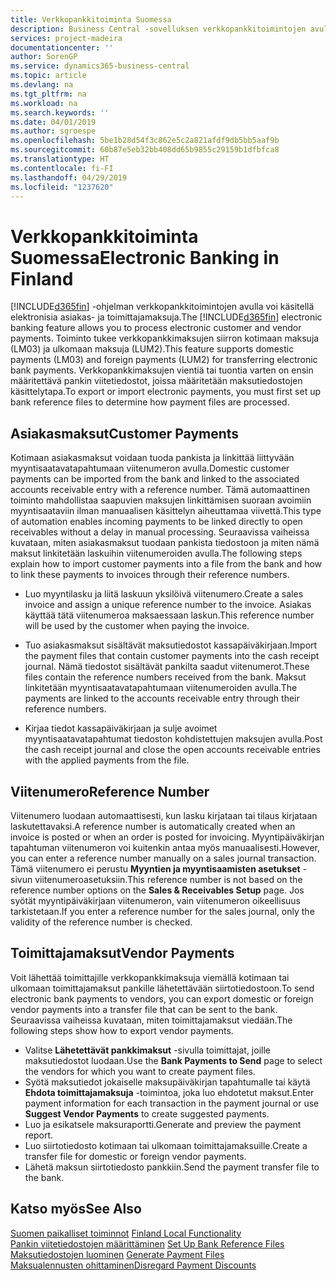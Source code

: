 ```yaml
---
title: Verkkopankkitoiminta Suomessa
description: Business Central -sovelluksen verkkopankkitoimintojen avulla voi käsitellä elektronisia asiakas- ja toimittajamaksuja. Toiminto tukee verkkopankkimaksujen siirron kotimaan maksuja (LM03) ja ulkomaan maksuja (LUM2). Verkkopankkimaksujen vientiä tai tuontia varten on ensin määritettävä pankin viitetiedostot, joissa määritetään maksutiedostojen käsittelytapa.
services: project-madeira
documentationcenter: ''
author: SorenGP
ms.service: dynamics365-business-central
ms.topic: article
ms.devlang: na
ms.tgt_pltfrm: na
ms.workload: na
ms.search.keywords: ''
ms.date: 04/01/2019
ms.author: sgroespe
ms.openlocfilehash: 5be1b28d54f3c862e5c2a821afdf9db5bb5aaf9b
ms.sourcegitcommit: 60b87e5eb32bb408dd65b9855c29159b1dfbfca8
ms.translationtype: HT
ms.contentlocale: fi-FI
ms.lasthandoff: 04/29/2019
ms.locfileid: "1237620"
---
```

# <a name="electronic-banking-in-finland"></a><span data-ttu-id="9cf0c-105">Verkkopankkitoiminta Suomessa</span><span class="sxs-lookup"><span data-stu-id="9cf0c-105">Electronic Banking in Finland</span></span>
<span data-ttu-id="9cf0c-106">[!INCLUDE[d365fin](../../includes/d365fin_md.md)] -ohjelman verkkopankkitoimintojen avulla voi käsitellä elektronisia asiakas- ja toimittajamaksuja.</span><span class="sxs-lookup"><span data-stu-id="9cf0c-106">The [!INCLUDE[d365fin](../../includes/d365fin_md.md)] electronic banking feature allows you to process electronic customer and vendor payments.</span></span> <span data-ttu-id="9cf0c-107">Toiminto tukee verkkopankkimaksujen siirron kotimaan maksuja (LM03) ja ulkomaan maksuja (LUM2).</span><span class="sxs-lookup"><span data-stu-id="9cf0c-107">This feature supports domestic payments (LM03) and foreign payments (LUM2) for transferring electronic bank payments.</span></span> <span data-ttu-id="9cf0c-108">Verkkopankkimaksujen vientiä tai tuontia varten on ensin määritettävä pankin viitetiedostot, joissa määritetään maksutiedostojen käsittelytapa.</span><span class="sxs-lookup"><span data-stu-id="9cf0c-108">To export or import electronic payments, you must first set up bank reference files to determine how payment files are processed.</span></span>  

## <a name="customer-payments"></a><span data-ttu-id="9cf0c-109">Asiakasmaksut</span><span class="sxs-lookup"><span data-stu-id="9cf0c-109">Customer Payments</span></span>  
<span data-ttu-id="9cf0c-110">Kotimaan asiakasmaksut voidaan tuoda pankista ja linkittää liittyvään myyntisaatavatapahtumaan viitenumeron avulla.</span><span class="sxs-lookup"><span data-stu-id="9cf0c-110">Domestic customer payments can be imported from the bank and linked to the associated accounts receivable entry with a reference number.</span></span> <span data-ttu-id="9cf0c-111">Tämä automaattinen toiminto mahdollistaa saapuvien maksujen linkittämisen suoraan avoimiin myyntisaataviin ilman manuaalisen käsittelyn aiheuttamaa viivettä.</span><span class="sxs-lookup"><span data-stu-id="9cf0c-111">This type of automation enables incoming payments to be linked directly to open receivables without a delay in manual processing.</span></span> <span data-ttu-id="9cf0c-112">Seuraavissa vaiheissa kuvataan, miten asiakasmaksut tuodaan pankista tiedostoon ja miten nämä maksut linkitetään laskuihin viitenumeroiden avulla.</span><span class="sxs-lookup"><span data-stu-id="9cf0c-112">The following steps explain how to import customer payments into a file from the bank and how to link these payments to invoices through their reference numbers.</span></span>  

- <span data-ttu-id="9cf0c-113">Luo myyntilasku ja liitä laskuun yksilöivä viitenumero.</span><span class="sxs-lookup"><span data-stu-id="9cf0c-113">Create a sales invoice and assign a unique reference number to the invoice.</span></span> <span data-ttu-id="9cf0c-114">Asiakas käyttää tätä viitenumeroa maksaessaan laskun.</span><span class="sxs-lookup"><span data-stu-id="9cf0c-114">This reference number will be used by the customer when paying the invoice.</span></span>  

- <span data-ttu-id="9cf0c-115">Tuo asiakasmaksut sisältävät maksutiedostot kassapäiväkirjaan.</span><span class="sxs-lookup"><span data-stu-id="9cf0c-115">Import the payment files that contain customer payments into the cash receipt journal.</span></span> <span data-ttu-id="9cf0c-116">Nämä tiedostot sisältävät pankilta saadut viitenumerot.</span><span class="sxs-lookup"><span data-stu-id="9cf0c-116">These files contain the reference numbers received from the bank.</span></span> <span data-ttu-id="9cf0c-117">Maksut linkitetään myyntisaatavatapahtumaan viitenumeroiden avulla.</span><span class="sxs-lookup"><span data-stu-id="9cf0c-117">The payments are linked to the accounts receivable entry through their reference numbers.</span></span>  

- <span data-ttu-id="9cf0c-118">Kirjaa tiedot kassapäiväkirjaan ja sulje avoimet myyntisaatavatapahtumat tiedoston kohdistettujen maksujen avulla.</span><span class="sxs-lookup"><span data-stu-id="9cf0c-118">Post the cash receipt journal and close the open accounts receivable entries with the applied payments from the file.</span></span>  

## <a name="reference-number"></a><span data-ttu-id="9cf0c-119">Viitenumero</span><span class="sxs-lookup"><span data-stu-id="9cf0c-119">Reference Number</span></span>  
<span data-ttu-id="9cf0c-120">Viitenumero luodaan automaattisesti, kun lasku kirjataan tai tilaus kirjataan laskutettavaksi.</span><span class="sxs-lookup"><span data-stu-id="9cf0c-120">A reference number is automatically created when an invoice is posted or when an order is posted for invoicing.</span></span> <span data-ttu-id="9cf0c-121">Myyntipäiväkirjan tapahtuman viitenumeron voi kuitenkin antaa myös manuaalisesti.</span><span class="sxs-lookup"><span data-stu-id="9cf0c-121">However, you can enter a reference number manually on a sales journal transaction.</span></span> <span data-ttu-id="9cf0c-122">Tämä viitenumero ei perustu **Myyntien ja myyntisaamisten asetukset** -sivun viitenumeroasetuksiin.</span><span class="sxs-lookup"><span data-stu-id="9cf0c-122">This reference number is not based on the reference number options on the **Sales & Receivables Setup** page.</span></span> <span data-ttu-id="9cf0c-123">Jos syötät myyntipäiväkirjaan viitenumeron, vain viitenumeron oikeellisuus tarkistetaan.</span><span class="sxs-lookup"><span data-stu-id="9cf0c-123">If you enter a reference number for the sales journal, only the validity of the reference number is checked.</span></span>  

## <a name="vendor-payments"></a><span data-ttu-id="9cf0c-124">Toimittajamaksut</span><span class="sxs-lookup"><span data-stu-id="9cf0c-124">Vendor Payments</span></span>  
<span data-ttu-id="9cf0c-125">Voit lähettää toimittajille verkkopankkimaksuja viemällä kotimaan tai ulkomaan toimittajamaksut pankille lähetettävään siirtotiedostoon.</span><span class="sxs-lookup"><span data-stu-id="9cf0c-125">To send electronic bank payments to vendors, you can export domestic or foreign vendor payments into a transfer file that can be sent to the bank.</span></span> <span data-ttu-id="9cf0c-126">Seuraavissa vaiheissa kuvataan, miten toimittajamaksut viedään.</span><span class="sxs-lookup"><span data-stu-id="9cf0c-126">The following steps show how to export vendor payments.</span></span>  

- <span data-ttu-id="9cf0c-127">Valitse **Lähetettävät pankkimaksut** -sivulla toimittajat, joille maksutiedostot luodaan.</span><span class="sxs-lookup"><span data-stu-id="9cf0c-127">Use the **Bank Payments to Send** page to select the vendors for which you want to create payment files.</span></span>  
- <span data-ttu-id="9cf0c-128">Syötä maksutiedot jokaiselle maksupäiväkirjan tapahtumalle tai käytä **Ehdota toimittajamaksuja** -toimintoa, joka luo ehdotetut maksut.</span><span class="sxs-lookup"><span data-stu-id="9cf0c-128">Enter payment information for each transaction in the payment journal or use **Suggest Vendor Payments** to create suggested payments.</span></span>  
- <span data-ttu-id="9cf0c-129">Luo ja esikatsele maksuraportti.</span><span class="sxs-lookup"><span data-stu-id="9cf0c-129">Generate and preview the payment report.</span></span>  
- <span data-ttu-id="9cf0c-130">Luo siirtotiedosto kotimaan tai ulkomaan toimittajamaksuille.</span><span class="sxs-lookup"><span data-stu-id="9cf0c-130">Create a transfer file for domestic or foreign vendor payments.</span></span>  
- <span data-ttu-id="9cf0c-131">Lähetä maksun siirtotiedosto pankkiin.</span><span class="sxs-lookup"><span data-stu-id="9cf0c-131">Send the payment transfer file to the bank.</span></span>  

## <a name="see-also"></a><span data-ttu-id="9cf0c-132">Katso myös</span><span class="sxs-lookup"><span data-stu-id="9cf0c-132">See Also</span></span>  
 <span data-ttu-id="9cf0c-133">[Suomen paikalliset toiminnot](finland-local-functionality.md) </span><span class="sxs-lookup"><span data-stu-id="9cf0c-133">[Finland Local Functionality](finland-local-functionality.md) </span></span>  
 <span data-ttu-id="9cf0c-134">[Pankin viitetiedostojen määrittäminen](how-to-set-up-bank-reference-files.md) </span><span class="sxs-lookup"><span data-stu-id="9cf0c-134">[Set Up Bank Reference Files](how-to-set-up-bank-reference-files.md) </span></span>  
 <span data-ttu-id="9cf0c-135">[Maksutiedostojen luominen](how-to-generate-payment-files.md) </span><span class="sxs-lookup"><span data-stu-id="9cf0c-135">[Generate Payment Files](how-to-generate-payment-files.md) </span></span>  
 [<span data-ttu-id="9cf0c-136">Maksualennusten ohittaminen</span><span class="sxs-lookup"><span data-stu-id="9cf0c-136">Disregard Payment Discounts</span></span>](how-to-disregard-payment-discounts.md)   
